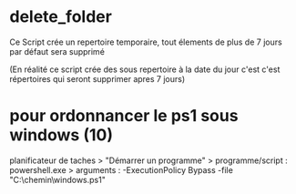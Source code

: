 # delete_folder
Ce Script crée un repertoire temporaire, tout élements de plus de 7 jours par défaut sera supprimé

(En réalité ce script crée des sous repertoire à la date du jour c'est c'est répertoires qui seront supprimer apres 7 jours)

# pour ordonnancer le ps1 sous windows (10)
planificateur de taches > "Démarrer un programme" > programme/script : powershell.exe > arguments : -ExecutionPolicy Bypass -file "C:\chemin\windows.ps1"
